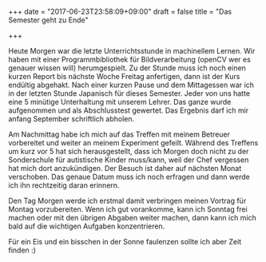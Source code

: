 +++
date = "2017-06-23T23:58:09+09:00"
draft = false
title = "Das Semester geht zu Ende"

+++

Heute Morgen war die letzte Unterrichtsstunde in machinellem Lernen. Wir haben
mit einer Programmbibliothek für Bildverarbeitung (openCV wer es genauer wissen
will) herumgespielt. Zu der Stunde muss ich noch einen kurzen Report bis nächste
Woche Freitag anfertigen, dann ist der Kurs endültig abgehakt. Nach einer kurzen
Pause und dem Mittagessen war ich in der letzten Stunde Japanisch für dieses
Semester. Jeder von uns hatte eine 5 minütige Unterhaltung mit unserem Lehrer.
Das ganze wurde aufgenommen und als Abschlusstest gewertet. Das Ergebnis darf
ich mir anfang September schriftlich abholen.

Am Nachmittag habe ich mich auf das Treffen mit meinem Betreuer vorbereitet und
weiter an meinem Experiment gefeilt. Während des Treffens um kurz vor 5 hat sich
herausgestellt, dass ich Morgen doch nicht zu der Sonderschule für autistische
Kinder muss/kann, weil der Chef vergessen hat mich dort anzukündigen. Der Besuch
ist daher auf nächsten Monat verschoben. Das genaue Datum muss ich noch erfragen
und dann werde ich ihn rechtzeitig daran erinnern.

Den Tag Morgen werde ich erstmal damit verbringen meinen Vortrag für Montag
vorzubereiten. Wenn ich gut vorankomme, kann ich Sonntag frei machen oder mit
den übrigen Abgaben weiter machen, dann kann ich mich bald auf die wichtigen
Aufgaben konzentrieren.

Für ein Eis und ein bisschen in der Sonne faulenzen sollte ich aber Zeit finden :)
